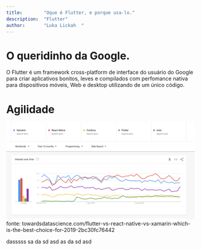 ```yaml
---
title:        "Oque é Flutter, e porque usa-lo."
description:  "Flutter"
author:       "Luka Lickah  "
---
```

O queridinho da Google.
============

O Flutter é  um framework cross-platform de interface do usuário do Google para criar aplicativos bonitos, leves e compilados com perfomance nativa para dispositivos móveis, Web e desktop utilizando de um único código.

Agilidade
============

![flutter graph ](/assets/flutter.png)
fonte: towardsdatascience.com/flutter-vs-react-native-vs-xamarin-which-is-the-best-choice-for-2019-2bc30fc76442

dasssss
sa
da
sd
asd
as
da
sd
asd

